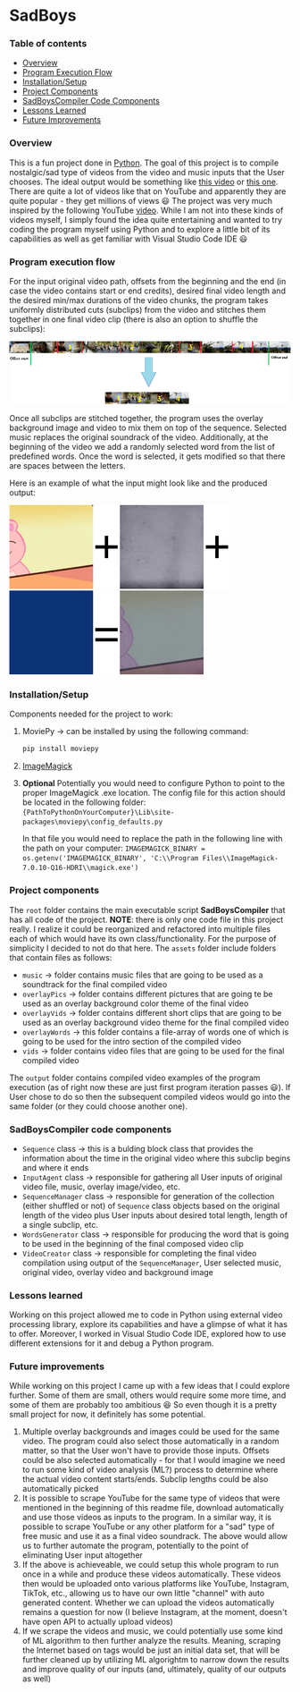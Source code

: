 # SadBoys
### Table of contents
- [Overview](#overview)
- [Program Execution Flow](#program-execution-flow)
- [Installation/Setup](#installation/setup)
- [Project Components](#project-components)
- [SadBoysCompiler Code Components](#sadboyscompiler-code-components)
- [Lessons Learned](#lessons-learned)
- [Future Improvements](#future-improvements)

### Overview
This is a fun project done in [Python](https://www.python.org/). The goal of this project is to compile nostalgic/sad type of videos from the video and music inputs that the User chooses. The ideal output would be something like [this video](https://www.youtube.com/watch?v=cFpekJ5h1XY&list=RDC02WOL9lLx8&index=4) or [this one](https://www.youtube.com/watch?v=M9Y2p5l6IWU&list=RDC02WOL9lLx8&index=36). There are quite a lot of videos like that on YouTube and apparently they are quite popular - they get millions of views :smiley: The project was very much inspired by the following YouTube [video](https://www.youtube.com/watch?v=EmZX9fgHoYk).
While I am not into these kinds of videos myself, I simply found the idea quite entertaining and wanted to try coding the program myself using Python and to explore a little bit of its capabilities as well as get familiar with Visual Studio Code IDE :smiley:

### Program execution flow
For the input original video path, offsets from the beginning and the end (in case the video contains start or end credits), desired final video length and the desired min/max durations of the video chunks, the program takes uniformly distributed cuts (subclips) from the video and stitches them together in one final video clip (there is also an option to shuffle the subclips):

![Movie preview subclips diagram](./readme_images/movie_preview.png)

Once all subclips are stitched together, the program uses the overlay background image and video to mix them on top of the sequence. Selected music replaces the original soundrack of the video. Additionally, at the beginning of the video we add a randomly selected word from the list of predefined words. Once the word is selected, it gets modified so that there are spaces between the letters.

Here is an example of what the input might look like and the produced output:

![Example video input](./readme_images/input_video_example.gif) ![Plus](./readme_images/plus_sign.png) ![Example overlay video](./readme_images/input_overlay_video_example.gif) ![Plus](./readme_images/plus_sign.png) ![Example overlay background](./readme_images/video_overlay_background.png) ![Equals](./readme_images/equals_sign.png) ![Example video output](./readme_images/output_video_example.gif)

### Installation/Setup
Components needed for the project to work:
1) MoviePy -> can be installed by using the following command:

    ```sh 
    pip install moviepy
    ```
    
2) [ImageMagick](https://imagemagick.org/)
3) __Optional__
Potentially you would need to configure Python to point to the proper ImageMagick .exe location. The config file for this action should be located in the following folder:
    ```{PathToPythonOnYourComputer}\Lib\site-packages\moviepy\config_defaults.py```
    
    In that file you would need to replace the path in the following line with the path on your computer:
    ```IMAGEMAGICK_BINARY = os.getenv('IMAGEMAGICK_BINARY', 'C:\\Program Files\\ImageMagick-7.0.10-Q16-HDRI\\magick.exe')```

### Project components
The ```root``` folder contains the main executable script __SadBoysCompiler__ that has all code of the project. __NOTE__: there is only one code file in this project really. I realize it could be reorganized and refactored into multiple files each of which would have its own class/functionality. For the purpose of simplicity I decided to not do that here.
The ```assets``` folder include folders that contain files as follows:

- ```music``` -> folder contains music files that are going to be used as a soundtrack for the final compiled video
- ```overlayPics``` -> folder contains different pictures that are going te be used as an overlay background color theme of the final video
- ```overlayVids``` -> folder contains different short clips that are going to be used as an overlay background video theme for the final compiled video
- ```overlayWords``` -> this folder contains a file-array of words one of which is going to be used for the intro section of the compiled video
- ```vids``` -> folder contains video files that are going to be used for the final compiled video

The ```output``` folder contains compiled video examples of the program execution (as of right now these are just first program iteration passes :smiley:). If User chose to do so then the subsequent compiled videos would go into the same folder (or they could choose another one).

### SadBoysCompiler code components
- ```Sequence``` class -> this is a bulding block class that provides the information about the time in the original video where this subclip begins and where it ends
- ```InputAgent``` class -> responsible for gathering all User inputs of original video file, music, overlay image/video, etc.
- ```SequenceManager``` class -> responsible for generation of the collection (either shuffled or not) of ```Sequence``` class objects based on the original length of the video plus User inputs about desired total length, length of a single subclip, etc.
- ```WordsGenerator``` class -> responsible for producing the word that is going to be used in the beginning of the final composed video clip
- ```VideoCreator``` class -> responsible for completing the final video compilation using output of the ```SequenceManager```, User selected music, original video, overlay video and background image

### Lessons learned
Working on this project allowed me to code in Python using external video processing library, explore its capabilities and have a glimpse of what it has to offer. Moreover, I worked in Visual Studio Code IDE, explored how to use different extensions for it and debug a Python program.

### Future improvements
While working on this project I came up with a few ideas that I could explore further. Some of them are small, others would require some more time, and some of them are probably too ambitious :laughing: So even though it is a pretty small project for now, it definitely has some potential.
1) Multiple overlay backgrounds and images could be used for the same video. The program could also select those automatically in a random matter, so that the User won't have to provide those inputs. Offsets could be also selected automatically - for that I would imagine we need to run some kind of video analysis (ML?) process to determine where the actual video content starts/ends. Subclip lengths could be also automatically picked
2) It is possible to scrape YouTube for the same type of videos that were mentioned in the beginning of this readme file, download automatically and use those videos as inputs to the program. In a similar way, it is possible to scrape YouTube or any other platform for a "sad" type of free music and use it as a final video soundrack. The above would allow us to further automate the program, potentially to the point of eliminating User input altogether
3) If the above is achieveable, we could setup this whole program to run once in a while and produce these videos automatically. These videos then would be uploaded onto various platforms like YouTube, Instagram, TikTok, etc., allowing us to have our own little "channel" with auto generated content. Whether we can upload the videos automatically remains a question for now (I believe Instagram, at the moment, doesn't have open API to actually upload videos)
4) If we scrape the videos and music, we could potentially use some kind of ML algorithm to then further analyze the results. Meaning, scraping the Internet based on tags would be just an initial data set, that will be further cleaned up by utilizing ML algorightm to narrow down the results and improve quality of our inputs (and, ultimately, quality of our outputs as well)